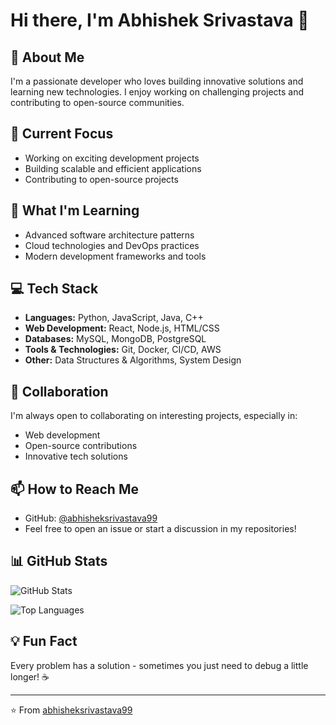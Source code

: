 # Hi there, I'm Abhishek Srivastava 👋

## 🚀 About Me
I'm a passionate developer who loves building innovative solutions and learning new technologies. I enjoy working on challenging projects and contributing to open-source communities.

## 🔭 Current Focus
- Working on exciting development projects
- Building scalable and efficient applications
- Contributing to open-source projects

## 🌱 What I'm Learning
- Advanced software architecture patterns
- Cloud technologies and DevOps practices
- Modern development frameworks and tools

## 💻 Tech Stack
- **Languages:** Python, JavaScript, Java, C++
- **Web Development:** React, Node.js, HTML/CSS
- **Databases:** MySQL, MongoDB, PostgreSQL
- **Tools & Technologies:** Git, Docker, CI/CD, AWS
- **Other:** Data Structures & Algorithms, System Design

## 👯 Collaboration
I'm always open to collaborating on interesting projects, especially in:
- Web development
- Open-source contributions
- Innovative tech solutions

## 📫 How to Reach Me
- GitHub: [@abhisheksrivastava99](https://github.com/abhisheksrivastava99)
- Feel free to open an issue or start a discussion in my repositories!

## 📊 GitHub Stats
![GitHub Stats](https://github-readme-stats.vercel.app/api?username=abhisheksrivastava99&show_icons=true&theme=radical)

![Top Languages](https://github-readme-stats.vercel.app/api/top-langs/?username=abhisheksrivastava99&layout=compact&theme=radical)

## 💡 Fun Fact
Every problem has a solution - sometimes you just need to debug a little longer! ☕

---
⭐️ From [abhisheksrivastava99](https://github.com/abhisheksrivastava99)
